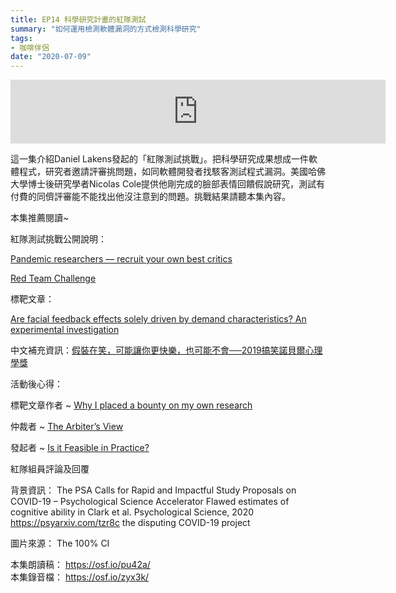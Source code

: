 ```yaml
---
title: EP14 科學研究計畫的紅隊測試
summary: "如何運用檢測軟體漏洞的方式檢測科學研究"
tags:
- 咖啡伴侶
date: "2020-07-09"
---
```


<iframe src="https://anchor.fm/opensci-cafe/embed/episodes/EP14__-eggret/a-a1pvtc" height="102px" width="600px" frameborder="0" scrolling="no"></iframe>


這一集介紹Daniel Lakens發起的「紅隊測試挑戰」。把科學研究成果想成一件軟體程式，研究者邀請評審挑問題，如同軟體開發者找駭客測試程式漏洞。美國哈佛大學博士後研究學者Nicolas Cole提供他剛完成的臉部表情回饋假說研究，測試有付費的同儕評審能不能找出他沒注意到的問題。挑戰結果請聽本集內容。

本集推薦閱讀~

紅隊測試挑戰公開說明：

[Pandemic researchers — recruit your own best critics](https://www.nature.com/articles/d41586-020-01392-8)

[Red Team Challenge](https://daniellakens.blogspot.com/2020/05/red-team-challenge.html)

標靶文章：

[Are facial feedback effects solely driven by demand characteristics? An experimental investigation](https://psyarxiv.com/br4y9)

中文補充資訊：[假裝在笑，可能讓你更快樂，也可能不會──2019搞笑諾貝爾心理學獎](https://pansci.asia/archives/170845)

活動後心得：

標靶文章作者 ~ [Why I placed a bounty on my own research](http://www.the100.ci/2020/06/29/red-team-part-1/)

仲裁者 ~ [The Arbiter’s View](http://www.the100.ci/2020/06/30/red-team-part-2/)

發起者 ~ [Is it Feasible in Practice?](http://www.the100.ci/2020/07/01/red-team-part-3/)

紅隊組員評論及回覆

背景資訊：
The PSA Calls for Rapid and Impactful Study Proposals on COVID-19 – Psychological Science Accelerator
Flawed estimates of cognitive ability in Clark et al. Psychological Science, 2020 https://psyarxiv.com/tzr8c
the disputing COVID-19 project

圖片來源： The 100% CI

本集朗讀稿： https://osf.io/pu42a/  
本集錄音檔： https://osf.io/zyx3k/
